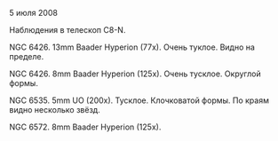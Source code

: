 5 июля 2008

Наблюдения в телескоп C8-N.

NGC 6426. 13mm Baader Hyperion (77x). Очень туклое. Видно на пределе.

NGC 6426. 8mm Baader Hyperion (125x). Очень тусклое. Округлой формы.

NGC 6535. 5mm UO (200x). Тусклое. Клочковатой формы. По краям видно несколько звёзд.

NGC 6572. 8mm Baader Hyperion (125x). 